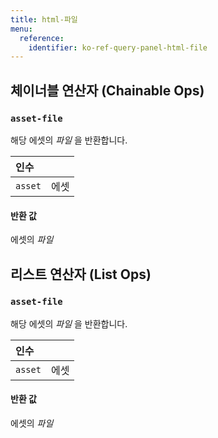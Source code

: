 ```yaml
---
title: html-파일
menu:
  reference:
    identifier: ko-ref-query-panel-html-file
---
```


## 체이너블 연산자 (Chainable Ops)
<h3 id="asset-file"><code>asset-file</code></h3>

해당 에셋의 _파일_ 을 반환합니다.

| 인수 |  |
| :--- | :--- |
| `asset` | 에셋 |

#### 반환 값
에셋의 _파일_


## 리스트 연산자 (List Ops)
<h3 id="asset-file"><code>asset-file</code></h3>

해당 에셋의 _파일_ 을 반환합니다.

| 인수 |  |
| :--- | :--- |
| `asset` | 에셋 |

#### 반환 값
에셋의 _파일_